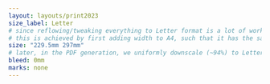 ```yaml
---
layout: layouts/print2023
size_label: Letter
# since reflowing/tweaking everything to Letter format is a lot of work, we only scale the A4 content to fit into Letter format
# this is achieved by first adding width to A4, such that it has the same page ratio as Letter:
size: "229.5mm 297mm"
# later, in the PDF generation, we uniformly downscale (~94%) to Letter (11"x8.5")
bleed: 0mm
marks: none
---
```

